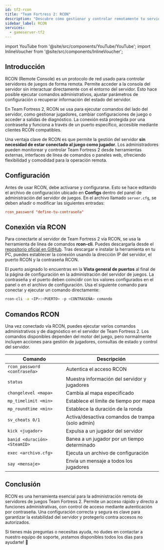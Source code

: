 ```yaml
---
id: tf2-rcon
title: "Team Fortress 2: RCON"
description: "Descubre cómo gestionar y controlar remotamente tu servidor de Team Fortress 2 para una administración y monitoreo flexibles → Aprende más ahora"
sidebar_label: RCON
services:
  - gameserver-tf2
---
```


import YouTube from '@site/src/components/YouTube/YouTube';
import InlineVoucher from '@site/src/components/InlineVoucher';

## Introducción

RCON (Remote Console) es un protocolo de red usado para controlar servidores de juegos de forma remota. Permite acceder a la consola del servidor sin interactuar directamente con el entorno del servidor. Esto hace posible ejecutar comandos administrativos, ajustar parámetros de configuración o recuperar información del estado del servidor.

En Team Fortress 2, RCON se usa para ejecutar comandos del lado del servidor, como gestionar jugadores, cambiar configuraciones de juego o acceder a salidas de diagnóstico. La conexión está protegida por una contraseña y funciona a través de un puerto específico, accesible mediante clientes RCON compatibles.

Una ventaja clave de RCON es que permite la gestión del servidor **sin necesidad de estar conectado al juego como jugador**. Los administradores pueden monitorear y controlar Team Fortress 2 desde herramientas externas, interfaces de línea de comandos o paneles web, ofreciendo flexibilidad y comodidad para la operación remota.

<InlineVoucher />

## Configuración

Antes de usar RCON, debe activarse y configurarse. Esto se hace editando el archivo de configuración ubicado en **Configs** dentro del panel de administración del servidor de juegos. En el archivo llamado `server.cfg`, se deben añadir o modificar las siguientes entradas:

```cfg
rcon_password "define-tu-contraseña"
```


## Conexión vía RCON

Para conectarte al servidor de Team Fortress 2 vía RCON, se usa la herramienta de línea de comandos **rcon-cli**. Puedes descargarla desde el [repositorio oficial en GitHub](https://github.com/gorcon/rcon-cli). Tras descargar e instalar la herramienta en tu PC, puedes establecer la conexión usando la dirección IP del servidor, el puerto RCON y la contraseña RCON.

El puerto asignado lo encuentras en la **Vista general de puertos** al final de la página de configuración en la administración del servidor de juegos. La contraseña y el puerto deben coincidir con los valores configurados en el panel o en el archivo de configuración. Usa el siguiente comando para conectar y ejecutar un comando directamente:

```bash
rcon-cli -a <IP>:<PUERTO> -p <CONTRASEÑA> comando
```


## Comandos RCON

Una vez conectado vía RCON, puedes ejecutar varios comandos administrativos y de diagnóstico en el servidor de Team Fortress 2. Los comandos disponibles dependen del motor del juego, pero normalmente incluyen acciones para gestión de jugadores, consultas de estado y control del servidor.

| Comando                      | Descripción                                  |
| ---------------------------- | -------------------------------------------- |
| `rcon_password <contraseña>` | Autentica el acceso RCON                      |
| `status`                     | Muestra información del servidor y jugadores |
| `changelevel <mapa>`         | Cambia al mapa especificado                   |
| `mp_timelimit <min>`         | Establece el límite de tiempo por mapa        |
| `mp_roundtime <min>`         | Establece la duración de la ronda             |
| `sv_cheats 0/1`              | Activa/desactiva comandos de trampa (solo admin) |
| `kick <jugador>`             | Expulsa a un jugador del servidor              |
| `banid <duración> <SteamID>` | Banea a un jugador por un tiempo determinado   |
| `exec <archivo.cfg>`         | Ejecuta un archivo de configuración             |
| `say <mensaje>`              | Envía un mensaje a todos los jugadores          |

## Conclusión

RCON es una herramienta esencial para la administración remota de servidores de juegos Team Fortress 2. Permite un acceso rápido y directo a funciones administrativas, con control de acceso mediante autenticación por contraseña. Una configuración correcta y segura es clave para garantizar la estabilidad del servidor y protegerlo contra accesos no autorizados.

Si tienes más preguntas o necesitas ayuda, no dudes en contactar a nuestro equipo de soporte, ¡estamos disponibles todos los días para ayudarte! 🙂

<InlineVoucher />